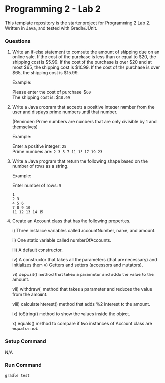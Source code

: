 # Programming 2 - Lab 2

This template repository is the starter project for Programming 2 Lab 2. Written in Java, and tested with Gradle/JUnit.

### Questions

1. Write an if-else statement to compute the amount of shipping due on an online sale. If the cost of the purchase is less than or equal to $20, the shipping cost is $5.99. If the cost of the purchase is over $20 and at most $65, the shipping cost is $10.99. If the cost of the purchase is over $65, the shipping cost is $15.99.

   Example:

   Please enter the cost of purchase: $`60`  
   The shipping cost is: $`10.99`

2. Write a Java program that accepts a positive integer number from the user and displays prime numbers until that number.

   (Reminder: Prime numbers are numbers that are only divisible by 1 and themselves)

   Example:

   Enter a positive integer: `25`  
   Prime numbers are: `2 3 5 7 11 13 17 19 23`

3. Write a Java program that return the following shape based on the number of rows as a string.

   Example:

   Enter number of rows: `5`

   `1`  
   `2 3`  
   `4 5 6`  
   `7 8 9 10`  
   `11 12 13 14 15`

4. Create an Account class that has the following properties.

   i) Three instance variables called accountNumber, name, and amount.

   ii) One static variable called numberOfAccounts.

   iii) A default constructor.

   iv) A constructor that takes all the parameters (that are necessary) and initializes them v) Getters and setters (accessors and mutators).

   vi) deposit() method that takes a parameter and adds the value to the amount.

   vii) withdraw() method that takes a parameter and reduces the value from the amount.

   viii) calculateInterest() method that adds %2 interest to the amount.

   ix) toString() method to show the values inside the object.

   x) equals() method to compare if two instances of Account class are equal or not.

### Setup Command

N/A

### Run Command

`gradle test`
